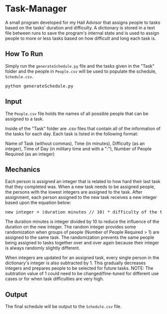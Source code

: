 # Task-Manager

A small program developed for my Hall Advisor that assigns people to tasks based on the tasks' duration and difficulty. A dictionary is stored in a text file between runs to save the program's internal state and is used to assign people to more or less tasks based on how difficult and long each task is.

## How To Run

Simply run the `generateSchedule.py` file and the tasks given in the "Task" folder and the people in `People.csv` will be used to populate the schedule, `Schedule.csv`.

<pre>
python generateSchedule.py
</pre>

## Input

The `People.csv` file holds the names of all possible people that can be assigned to a task.

Inside of the "Task" folder are .csv files that contain all of the information of the tasks for each day. Each task is listed in the following format:

Name of Task (without commas), Time (in minutes), Difficulty (as an integer), Time of Day (in military time and with a ":"), Number of People Required (as an integer)

## Mechanics

Each person is assigned an integer that is related to how hard their last task that they completed was. When a new task needs to be assigned people, the persons with the lowest integers are assigned to the task. After assignment, each person assigned to the new task receives a new integer based upon the equation below:

<pre>
new integer = (duration minutes // 10) * difficulty of the task + random integer
</pre>

The duration minutes is integer divided by 10 to reduce the influence of the duration on the new integer. The random integer provides some randomization when groups of people (Number of People Required > 1) are assigned to the same task. The randomization prevents the same people being assigned to tasks together over and over again because their integer is always randomly slightly different.

When integers are updated for an assigned task, every single person in the dictionary's integer is also subtracted by 1. This gradually decreases integers and prepares people to be selected for future tasks. NOTE: The subtration value of 1 could need to be changed/fine-tuned for different use cases or for when task difficulties are very high.

## Output

The final schedule will be output to the `Schedule.csv` file.
